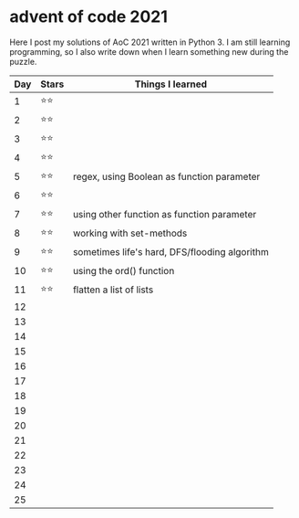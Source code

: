 # advent of code 2021 

Here I post my solutions of AoC 2021 written in Python 3. I am still learning programming, so I also write down when I learn something new during the puzzle. 

|  Day  |  Stars | Things I learned  |
|---|---|---|
|1|:star::star:|   |
|2|:star::star:|   |
|3|:star::star:|   |
|4|:star::star:|   |
|5|:star::star:| regex, using Boolean as function parameter  |
|6|:star::star:|   |
|7|:star::star:|  using other function as function parameter |
|8|:star::star:| working with set-methods  |
|9|:star::star:|  sometimes life's hard, DFS/flooding algorithm |
|10|:star::star:| using the ord() function |
|11|:star::star:|  flatten a list of lists |
|12||   |
|13||   |
|14||   |
|15||   |
|16|   |   |
|17|   |   |
|18|   |   |
|19|   |   |
|20|   |   |
|21|   |   |
|22|   |   |
|23|   |   |
|24|   |   |
|25|   |   |

